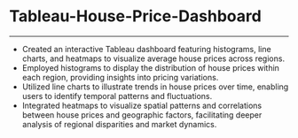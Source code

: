 # Tableau-House-Price-Dashboard
---
- Created an interactive Tableau dashboard featuring histograms, line charts, and heatmaps to visualize average house prices across regions.
- Employed histograms to display the distribution of house prices within each region, providing insights into pricing variations.
- Utilized line charts to illustrate trends in house prices over time, enabling users to identify temporal patterns and fluctuations.
- Integrated heatmaps to visualize spatial patterns and correlations between house prices and geographic factors, facilitating deeper analysis of regional disparities and market dynamics.
